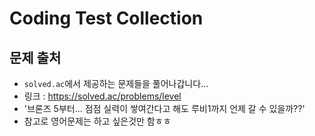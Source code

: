 # Coding Test Collection

## 문제 출처
- `solved.ac`에서 제공하는 문제들을 풀어나갑니다...
- 링크 : https://solved.ac/problems/level
- '브론즈 5부터... 점점 실력이 쌓여간다고 해도 루비1까지 언제 갈 수 있을까??'
- 참고로 영어문제는 하고 싶은것만 함ㅎㅎ